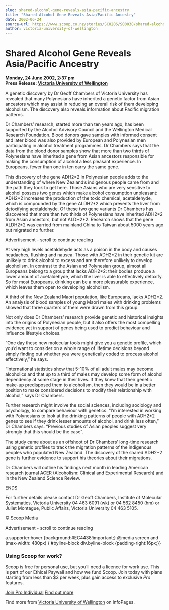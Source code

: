 ```yaml
---
slug: shared-alcohol-gene-reveals-asia-pacific-ancestry
title: "Shared Alcohol Gene Reveals Asia/Pacific Ancestry"
date: 2002-06-24
source-url: https://www.scoop.co.nz/stories/SC0206/S00038/shared-alcohol-gene-reveals-asiapacific-ancestry.htm
author: victoria-university-of-wellington
---
```

Shared Alcohol Gene Reveals Asia/Pacific Ancestry
=================================================

**Monday, 24 June 2002, 2:37 pm**  
**Press Release: [Victoria University of Wellington](https://info.scoop.co.nz/Victoria_University_of_Wellington)**

A genetic discovery by Dr Geoff Chambers of Victoria University has revealed that many Polynesians have inherited a genetic factor from Asian ancestors which may assist in reducing an overall risk of them developing alcoholism. The discovery also reveals information about Pacific migration patterns.

Dr Chambers’ research, started more than ten years ago, has been supported by the Alcohol Advisory Council and the Wellington Medical Research Foundation. Blood donors gave samples with informed consent and later blood was also provided by European and Polynesian men participating in alcohol treatment programmes. Dr Chambers says that the data from the blood donor samples show that more than two thirds of Polynesians have inherited a gene from Asian ancestors responsible for making the consumption of alcohol a less pleasant experience. In Europeans, fewer than one in ten carry the same gene.

This discovery of the gene ADH2\*2 in Polynesian people adds to the understanding of where New Zealand’s indigenous people came from and the path they took to get here. Those Asians who are very sensitive to alcohol possess two genes which make alcohol consumption unpleasant: ADH2\*2 increases the production of the toxic chemical, acetaldehyde, which is compounded by the gene ALDH2\*2 which prevents the liver from detoxifying acetaldehyde. Of these two gene variants Dr Chambers has discovered that more than two thirds of Polynesians have inherited ADH2\*2 from Asian ancestors, but not ALDH2\*2. Research shows that the gene ALDH2\*2 was carried from mainland China to Taiwan about 5000 years ago but migrated no further.

Advertisement - scroll to continue reading





At very high levels acetaldehyde acts as a poison in the body and causes headaches, flushing and nausea. Those with ADH2\*2 in their genetic kit are unlikely to drink alcohol to excess and are therefore unlikely to develop alcoholism. In contrast to the Asian and Polynesian group, almost all Europeans belong to a group that lacks ADH2\*2: their bodies produce a lower amount of acetaldehyde, which the liver is able to effectively detoxify. So for most Europeans, drinking can be a more pleasurable experience, which leaves them open to developing alcoholism.

A third of the New Zealand Maori population, like Europeans, lacks ADH2\*2. An analysis of blood samples of young Maori males with drinking problems showed that three quarters of them were drawn from this group.

Not only does Dr Chambers’ research provide genetic and historical insights into the origins of Polynesian people, but it also offers the most compelling evidence yet in support of genes being used to predict behaviour and influence lifestyle choices.

“One day these new molecular tools might give you a genetic profile, which you’d want to consider on a whole range of lifetime decisions beyond simply finding out whether you were genetically coded to process alcohol effectively,” he says.

“International statistics show that 5-10% of all adult males may become alcoholics and that up to a third of males may develop some form of alcohol dependency at some stage in their lives. If they knew that their genetic make-up predisposed them to alcoholism, then they would be in a better position to make considered decisions to modify their relationship with alcohol,” says Dr Chambers.

Further research might involve the social sciences, including sociology and psychology, to compare behaviour with genetics. “I’m interested in working with Polynesians to look at the drinking patterns of people with ADH2\*2 genes to see if they drink lesser amounts of alcohol, and drink less often,” Dr Chambers says. “Previous studies of Asian peoples suggest very strongly that this should be the case”.

The study came about as an offshoot of Dr Chambers’ long-time research using genetic profiles to track the migration patterns of the indigenous peoples who populated New Zealand. The discovery of the shared ADH2\*2 gene is further evidence to support his theories about their migrations.

Dr Chambers will outline his findings next month in leading American research journal ACER (Alcoholism: Clinical and Experimental Research) and in the New Zealand Science Review.

ENDS

  
For further details please contact Dr Geoff Chambers, Institute of Molecular Systematics, Victoria University 04 463 6091 (wk) or 04 562 8450 (hm) or Juliet Montague, Public Affairs, Victoria University 04 463 5105.

[© Scoop Media](http://www.scoop.co.nz/about/terms.html)  

Advertisement - scroll to continue reading



a.supporter:hover {background:#EC4438!important;} @media screen and (max-width: 480px) { #byline-block div.byline-block {padding-right:16px;}}

### Using Scoop for work?

Scoop is free for personal use, but you’ll need a licence for work use. This is part of our Ethical Paywall and how we fund Scoop. Join today with plans starting from less than $3 per week, plus gain access to exclusive _Pro_ features.  
  
[Join Pro Individual](https://pro.scoop.co.nz/Individual/?from=ProIn24) [Find out more](https://pro.scoop.co.nz/using-scoop-for-work/?from=ProIn24)

Find more from [Victoria University of Wellington](https://info.scoop.co.nz/Victoria_University_of_Wellington) on InfoPages.